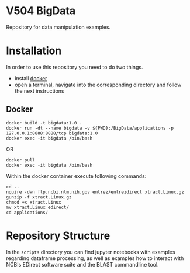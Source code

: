 # V504 BigData 
Repository for data manipulation examples.

# Installation
In order to use this repository you need to do two things.
 - install [docker](https://www.docker.com/get-started)
 - open a terminal, navigate into the corresponding directory and follow the next instructions
## Docker
```console
docker build -t bigdata:1.0 .
docker run -dt --name bigdata -v ${PWD}:/BigData/applications -p 127.0.0.1:8888:8888/tcp bigdata:1.0 
docker exec -it bigdata /bin/bash
```
OR
```console
docker pull
docker exec -it bigdata /bin/bash
```
Within the docker container execute following commands:
```console
cd ..
nquire -dwn ftp.ncbi.nlm.nih.gov entrez/entrezdirect xtract.Linux.gz
gunzip -f xtract.Linux.gz
chmod +x xtract.Linux
mv xtract.Linux edirect/
cd applications/
```
# Repository Structure
In the `scripts` directory you can find jupyter notebooks with examples regarding dataframe processing, as well as examples how to interact with NCBIs EDirect software suite and the BLAST commandline tool.
